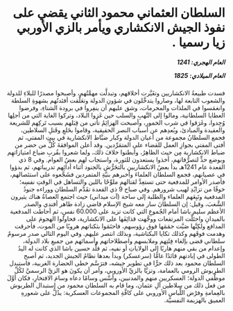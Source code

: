 <h1 dir="rtl">السلطان العثماني محمود الثاني يقضي على نفوذ الجيش الانكشاري ويأمر بالزي الأوربي زيا رسميا .</h1>

<h5 dir="rtl">العام الهجري:  1241

العام الميلادي: 1825

</h5>

<p dir="rtl">فسدت طبيعةُ الانكشاريين وتغَيَّرت أخلاقهم، وتبدلَّت مهمَّتُهم، وأصبحوا مصدرًا للبلاءِ للدولة والشعوب التابعة لها، وصاروا يتدخَّلون في شؤونِ الدولة وتعَلَّقت أفئدتُهم بشهوةِ السلطة وانغمَسوا في الملذات والمحرمات، وشق عليهم أن ينفِروا في برودة الشتاءِ، وفرضوا العطايا السلطانية، ومالوا إلى النَّهبِ والسلب حين غَزوا البلاد، وتركوا الغاية التي من أجلِها وُجِدوا، وغَرَقوا في شرب الخمور، وأصبحت الهزائِمُ تأتي من قِبَلهم بسبب تَركِهم للشريعة والعقيدة والمبادئ، وبُعدِهم عن أسباب النصر الحقيقية، وقاموا بخَلعِ وقَتلِ السلاطين، فجمع السلطانُ مجموعة من أعيان الدولة وكبار ضبَّاط الانكشارية في بيتِ المفتي، ثم أفتى المفتي بجوازِ العمل للقضاء على المتمَرِّدين. وقد أعلن الموافقةَ كُلُّ من حضر من ضباط الانكشارية مِن حيث الظاهِرُ، وأبطنوا خلافَ ذلك، ولما شعروا بقُربِ ضياع امتيازاتهِم وبوضع حدٍّ لتصرُّفاتهم، أخذوا يستعدون للثورة، واستجاب لهم بعضُ العوام. وفي 8 ذي القعدة عام 1241هـ بدأ بعضُ الانكشاريين بالتحَرُّش بالجنود أثناء أدائِهم تدريباتهم، ثم بدؤوا في عصيانهم، فجمع السلطان العلماءَ وأخبرهم بنيَّةِ المتمردين فشَجَّعوه على استئصالهم، فأصدر الأوامر للمدفعية حتى تستعِدَّ لقتالهم ملوِّحًا باللين والتساهل في الوقتِ نفسِه؛ خوفًا من تزايُدِ لهيب شرورهم. وفي صباح 9 ذي القعدة تقَدَّم السلطان ووراءه جنودُ المدفعية وتَبِعَهم العلماء والطلبة إلى ساحة (آت ميداني) حيث اجتمع العصاةُ هناك يثيرون الشَّغبَ، وقيل: إن السلطانَ سار معه شيخ الإسلام قاضي زادة طاهر أفندي والصدر الأعظم سليم باشا أمام الجُموعِ التي كانت تزيد على 60.000 نفسٍ، ثم أحاطت المدفعية بالميدانِ واحتَلَّت المرتفعات ووجَّهت قذائِفَها على الانكشارية، فحاولوا الهجومَ على المدافع ولكِنَّها صَبَّت حمَمَها فوق رؤوسهم، فاحتَمَوا بثكناتهم هروبًا من الموت، فأحرقت وهدمت فوقَهم وكذلك تكايا البكتاشية، وبذلك انتصر عليهم. وفي اليوم التالي صدر مرسومٌ سلطاني قضى بإلغاء فِئَتِهم وملابسهم واصطلاحاتهم وأسمائهم من جميعِ بلاد الدولة، وإعدام من بقي منهم هاربًا إلى الولاياتِ أو نفيه، ثم قلَّد حسين باشا الذي كانت له اليدُ الطولى في إبادتهم قائدًا عامًّا (سرعسكر) وبدأ بعدها نظامُ الجيش الجديد، ثم أصبح السلطان محمود بعد ذلك حرًّا في تطوير جيشه، فترَسَّم خطى الحضارة الغربية، فاستبدل الطربوش الرومي بالعمامة، وتزيَّا بالزيِّ الأوروبي، وأمر أن يكونَ هو الزيَّ الرسميَّ لكُلِّ موظَّفي الدولة؛ العسكريين منهم والمدنيين، وأسَّس وسامًا دعاه وسامَ الافتخارِ، فكان أوَّلَ من فعل ذلك من سلاطين آلِ عثمان، وما قام به السلطان محمود من استبدال الطربوش بالعِمامةِ وفرْض اللِّباس الأوروبي على كافَّةِ المجموعات العسكرية: يدُلُّ على شعورهِ العميق بالهزيمة النفسيَّة.</p></br>
